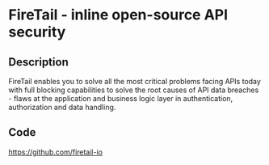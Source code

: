 # FireTail - inline open-source API security

## Description
FireTail enables you to solve all the most critical problems facing APIs today with full blocking capabilities to solve the root causes of API data breaches - flaws at the application and business logic layer in authentication, authorization and data handling.

## Code
https://github.com/firetail-io
